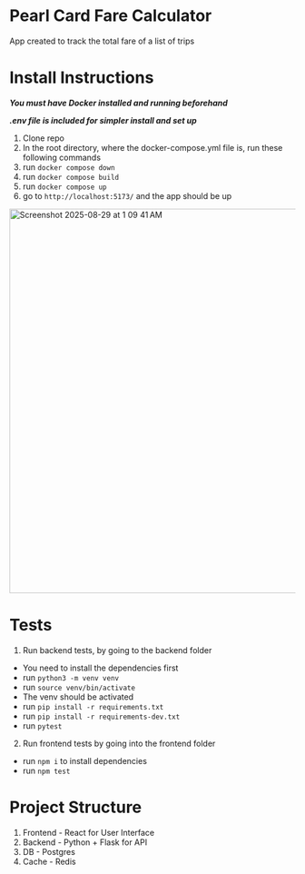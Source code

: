 # Pearl Card Fare Calculator
App created to track the total fare of a list of trips

# Install Instructions
***You must have Docker installed and running beforehand***

***.env file is included for simpler install and set up***
1. Clone repo
2. In the root directory, where the docker-compose.yml file is, run these following commands
3. run `docker compose down`
4. run `docker compose build`
5. run `docker compose up`
6. go to `http://localhost:5173/` and the app should be up
<img width="1391" height="677" alt="Screenshot 2025-08-29 at 1 09 41 AM" src="https://github.com/user-attachments/assets/59b19981-8945-4695-9aa8-7f452eb18b36" />

# Tests
1. Run backend tests, by going to the backend folder
 - You need to install the dependencies first
 - run `python3 -m venv venv`
 - run `source venv/bin/activate`
 - The venv should be activated
 - run `pip install -r requirements.txt`
 - run `pip install -r requirements-dev.txt`
 - run `pytest`
2. Run frontend tests by going into the frontend folder
 - run `npm i` to install dependencies
 - run `npm test`

# Project Structure
1. Frontend - React for User Interface
2. Backend - Python + Flask for API
3. DB - Postgres
4. Cache - Redis
